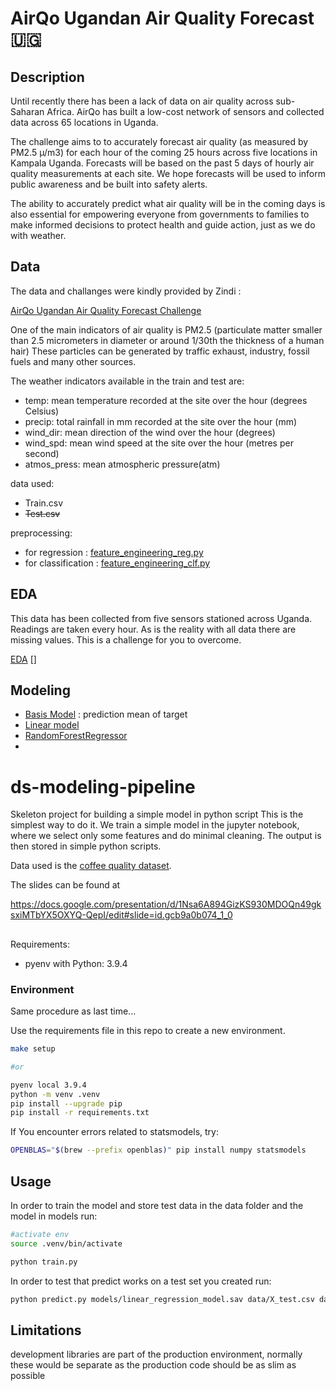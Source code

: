 # AirQo Ugandan Air Quality Forecast 🇺🇬


## Description

Until recently there has been a lack of data on air quality across sub-Saharan Africa. AirQo has built a low-cost network of sensors and collected data across 65 locations in Uganda. 

The challenge aims to to accurately forecast air quality (as measured by PM2.5 µ/m3)  for each hour of the coming 25 hours across five locations in Kampala Uganda. Forecasts will be based on the past 5 days of hourly air quality measurements at each site. We hope forecasts will be used to inform public awareness and be built into safety alerts. 

The ability to accurately predict what air quality will be in the coming days is also essential for empowering everyone from governments to families to make informed decisions to protect health and guide action, just as we do with weather.


## Data 

The data and challanges were kindly provided by Zindi :

[AirQo Ugandan Air Quality Forecast Challenge](https://zindi.africa/competitions/airqo-ugandan-air-quality-forecast-challenge)

One of the main indicators of air quality is PM2.5 (particulate matter smaller than 2.5 micrometers in diameter or around 1/30th the thickness of a human hair) These particles can be generated by traffic exhaust, industry, fossil fuels and many other sources.

The weather indicators available in the train and test are:

- temp: mean temperature recorded at the site over the hour (degrees Celsius)
- precip: total rainfall in mm recorded at the site over the hour (mm)
- wind_dir: mean direction of the wind over the hour (degrees)
- wind_spd: mean wind speed at the site over the hour (metres per second)
- atmos_press: mean atmospheric pressure(atm)

data used: 
- Train.csv
- ~~Test.csv~~ <br>

preprocessing:
- for regression : [feature_engineering_reg.py](feature_engineering_reg.py)
- for classification : [feature_engineering_clf.py](feature_engineering_clf‚.py)

## EDA

This data has been collected from five sensors stationed across Uganda. Readings are taken every hour. As is the reality with all data there are missing values. This is a challenge for you to overcome.



[EDA](EDA-and-modeling.ipynb)
[]

## Modeling 

- [Basis Model](basis_model.ipynb) : prediction mean of target
- [Linear model](EDA-and-modeling.ipynb)
- [RandomForestRegressor](modelpreparation.ipynb)
- 
# ds-modeling-pipeline
Skeleton project for building a simple model in python script
This is the simplest way to do it. We train a simple model in the jupyter notebook, where we select only some features and do minimal cleaning. The output is then stored in simple python scripts.

Data used is the  [coffee quality dataset](https://github.com/jldbc/coffee-quality-database).

The slides can be found at

https://docs.google.com/presentation/d/1Nsa6A894GizKS930MDOQn49gksxiMTbYX5OXYQ-QepI/edit#slide=id.gcb9a0b074_1_0

##
Requirements:
- pyenv with Python: 3.9.4

### Environment

Same procedure as last time...

Use the requirements file in this repo to create a new environment.

```BASH
make setup 

#or 

pyenv local 3.9.4
python -m venv .venv
pip install --upgrade pip
pip install -r requirements.txt
```

If You encounter errors related to statsmodels, try:

```BASH
OPENBLAS="$(brew --prefix openblas)" pip install numpy statsmodels
```

## Usage

In order to train the model and store test data in the data folder and the model in models run:

```bash
#activate env
source .venv/bin/activate

python train.py  
```

In order to test that predict works on a test set you created run:

```bash
python predict.py models/linear_regression_model.sav data/X_test.csv data/y_test.csv
```

## Limitations

development libraries are part of the production environment, normally these would be separate as the production code should be as slim as possible
